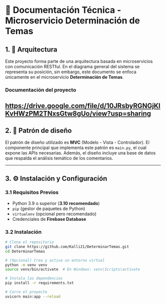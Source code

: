 # 📘 Documentación Técnica - Microservicio Determinación de Temas

## 1. 🎯 Arquitectura

Este proyecto forma parte de una arquitectura basada en microservicios con comunicación RESTful. En el diagrama general del sistema se representa su posición, sin embargo, este documento se enfoca únicamente en el microservicio **Determinación de Temas**.

### Documentación del proyecto
https://drive.google.com/file/d/10JRsbyRGNGjKlKvHWzPM2TNxsGtw8gUo/view?usp=sharing
---

## 2. 🧩 Patrón de diseño

El patrón de diseño utilizado es **MVC** (Modelo - Vista - Controlador). El componente principal que implementa este patrón es `main.py`, el cual expone las APIs necesarias. Además, el diseño incluye una base de datos que respalda el análisis temático de los comentarios.

---

## 3. ⚙️ Instalación y Configuración

### 3.1 Requisitos Previos

- Python 3.9 o superior (**3.10 recomendado**)
- `pip` (gestor de paquetes de Python)
- `virtualenv` (opcional pero recomendado)
- Credenciales de **Firebase Database**

### 3.2 Instalación

```bash
# Clona el repositorio
git clone https://github.com/Kalli21/DeterminarTemas.git
cd DeterminarTemas

# (Opcional) Crea y activa un entorno virtual
python -m venv venv
source venv/bin/activate  # En Windows: venv\Scripts\activate

# Instala las dependencias
pip install -r requirements.txt

# Corre el proyecto
uvicorn main:app --reload
